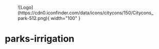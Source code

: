 <figure markdown>
![Logo](https://cdn0.iconfinder.com/data/icons/citycons/150/Citycons_park-512.png){ width="100" }
</figure>

# parks-irrigation
